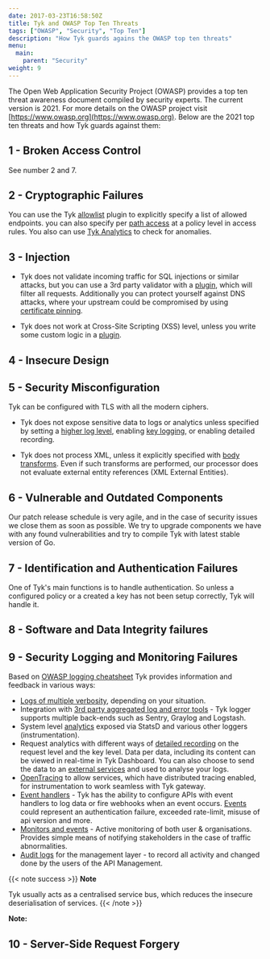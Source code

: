 ```yaml
---
date: 2017-03-23T16:58:50Z
title: Tyk and OWASP Top Ten Threats
tags: ["OWASP", "Security", "Top Ten"]
description: "How Tyk guards agains the OWASP top ten threats"
menu:
  main:
    parent: "Security"
weight: 9
---
```


The Open Web Application Security Project (OWASP) provides a top ten threat awareness document compiled by security experts. The current version is 2021. For more details on the OWASP project visit [https://www.owasp.org](https://www.owasp.org). Below are the 2021 top ten threats and how Tyk guards against them:

## 1 - Broken Access Control

See number 2 and 7.

## 2 - Cryptographic Failures

You can use the Tyk [allowlist](https://tyk.io/docs/transform-traffic/endpoint-designer/#allowlist) plugin to explicitly specify a list of allowed endpoints. you can also specify per [path access](https://tyk.io/docs/security/security-policies/secure-apis-method-path/) at a policy level in access rules. You also can use [Tyk Analytics](https://tyk.io/docs/analyse/redis-mongodb-sizing/#a-name-analytics-a-analytics) to check for anomalies.

## 3 - Injection

- Tyk does not validate incoming traffic for SQL injections or similar attacks, but you can use a 3rd party validator with a [plugin](https://tyk.io/docs/customise-tyk/plugins/), which will filter all requests. Additionally you can protect yourself against DNS attacks, where your upstream could be compromised by using [certificate pinning](https://tyk.io/docs/security/certificate-pinning/).

- Tyk does not work at Cross-Site Scripting (XSS) level, unless you write some custom logic in a [plugin](/docs/customise-tyk/plugins/).

## 4 - Insecure Design


## 5 - Security Misconfiguration

Tyk can be configured with TLS with all the modern ciphers.

- Tyk does not expose sensitive data to logs or analytics unless specified by setting a [higher log level](https://tyk.io/docs/log-data/), enabling [key logging](https://tyk.io/docs/configure/tyk-gateway-configuration-options/#a-name-enable-key-logging-a-enable-key-logging), or enabling detailed recording.

- Tyk does not process XML, unless it explicitly specified with [body transforms](https://tyk.io/docs/transform-traffic/endpoint-designer/#body-transform). Even if such transforms are performed, our processor does not evaluate external entity references (XML External Entities).

## 6 - Vulnerable and Outdated Components

Our patch release schedule is very agile, and in the case of security issues we close them as soon as possible. We try to upgrade components we have with any found vulnerabilities and try to compile Tyk with latest stable version of Go.

## 7 - Identification and Authentication Failures

One of Tyk's main functions is to handle authentication. So unless a configured policy or a created a key has not been setup correctly, Tyk will handle it.

## 8 - Software and Data Integrity failures

## 9 - Security Logging and Monitoring Failures

Based on [OWASP logging cheatsheet](https://cheatsheetseries.owasp.org/cheatsheets/Logging_Cheat_Sheet.html) Tyk provides information and feedback in various ways:
- [Logs of multiple verbosity](/docs/advanced-configuration/log-data/), depending on your situation.
- Integration with [3rd party aggregated log and error tools](/docs/advanced-configuration/log-data/#integration-with-3rd-party-aggregated-log-and-error-tools) - Tyk logger supports multiple back-ends such as Sentry, Graylog and Logstash.
- System level [analytics](/docs/basic-config-and-security/report-monitor-trigger-events/instrumentation/) exposed via StatsD and various other loggers (instrumentation).
- Request analytics with different ways of [detailed recording](/docs/analytics-and-reporting/useful-debug-modes/) on the request level and the key level. Data per data, including its content can be viewed in real-time in Tyk Dashboard. You can also choose to send the data to an [external services](/docs/tyk-configuration-reference/tyk-pump-configuration/tyk-pump-configuration/#supported-backends) and used to analyse your logs.
- [OpenTracing](/docs/advanced-configuration/opentracing/) to allow services, which have distributed tracing enabled, for instrumentation to work seamless with Tyk gateway.
- [Event handlers](/docs/basic-config-and-security/report-monitor-trigger-events/) - Tyk has the ability to configure APIs with event handlers to log data or fire webhooks when an event occurs. [Events](/docs/basic-config-and-security/report-monitor-trigger-events/event-types/) could represent an authentication failure, exceeded rate-limit, misuse of api version and more.
- [Monitors and events](/docs/basic-config-and-security/report-monitor-trigger-events/monitors/) - Active monitoring of both user & organisations. Provides simple means of notifying stakeholders in the case of traffic abnormalities.
- [Audit logs](/docs/release-notes/version-2.8/#dashboard-audit-log-improvements) for the management layer - to record all activity and changed done by the users of the API Management.

{{< note success >}}
**Note**  

Tyk usually acts as a centralised service bus, which reduces the insecure deserialisation of services.
{{< /note >}}

**Note:** 


## 10 - Server-Side Request Forgery
